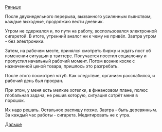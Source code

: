[Раньше](2018.07.20.md)

После двухнедельного перерыва, вызванного усиленным пьянством, каждые выходные, продолжаю вести дневник.

Утром не сдержался и, по пути на работу, воспользовался электронной сигаретой. В итоге, утренний аналог ни к чему не привёл.
Завтра утром - без электроники.

Затем, на рабочем месте, принялся смотреть биржу и ждать пост об изменении ситуации в твиттере. Получается посетил социалочку и пропустил начальный рабочий момент. Потом возник косяк с назначенной ценой товара, пришлось это разгребать.

После этого посмотрел ютуб. Как следствие, организм расслабился, и рабочий день был просран.

При этом, у меня есть мелкие хотелки, в финансовом плане, полюс глобальная задача, не решив которую, ситуация сотрёт меня в порошок.

Их надо решать. Остальное распишу позже.
Завтра - быть деревянным. За каждый час работы - сигарета. Медитировать не с утра.

[Дальше](2018.07.24.md)